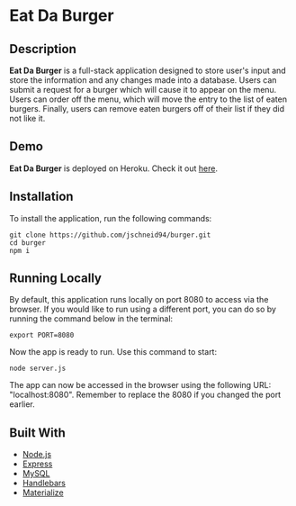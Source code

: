 # Eat Da Burger

## Description

**__Eat Da Burger__** is a full-stack application designed to store user's input and store the information and any changes made into a database. Users can submit a request for a burger which will cause it to appear on the menu. Users can order off the menu, which will move the entry to the list of eaten burgers. Finally, users can remove eaten burgers off of their list if they did not like it.

## Demo

**__Eat Da Burger__** is deployed on Heroku. Check it out [here](https://jrs-burger.herokuapp.com/).

## Installation

To install the application, run the following commands:
 
```
git clone https://github.com/jschneid94/burger.git
cd burger
npm i
```

## Running Locally

By default, this application runs locally on port 8080 to access via the browser. If you would like to run using a different port, you can do so by running the command below in the terminal:

```
export PORT=8080
```

Now the app is ready to run. Use this command to start:

```
node server.js
```

The app can now be accessed in the browser using the following URL: "localhost:8080". Remember to replace the 8080 if you changed the port earlier.

## Built With

* [Node.js](https://nodejs.org/en/)
* [Express](https://expressjs.com/)
* [MySQL](https://www.mysql.com/)
* [Handlebars](https://handlebarsjs.com/)
* [Materialize](https://materializecss.com/)